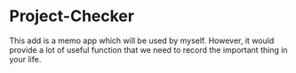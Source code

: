 # Project-Checker
This add is a  memo app which will be used by myself. However, it would provide a lot of useful function that we need to record the important thing in your life.
